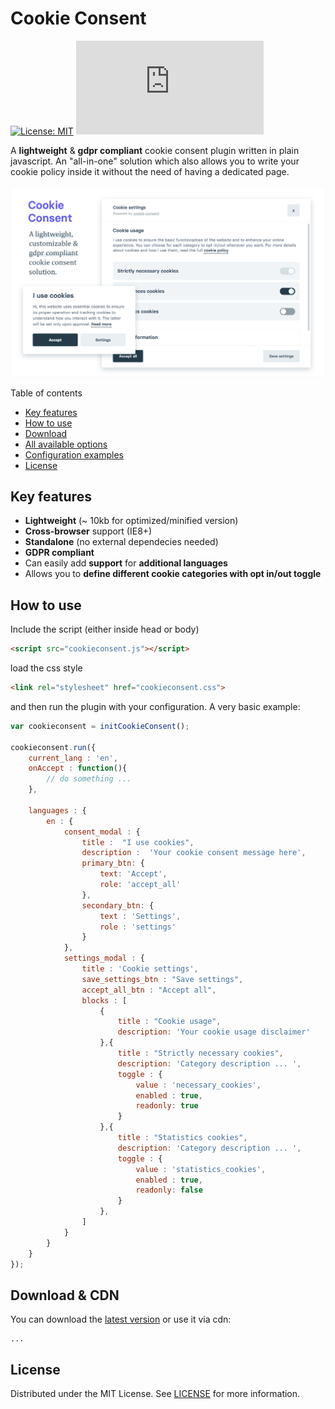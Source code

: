 # Cookie Consent
[![License: MIT](https://img.shields.io/badge/License-MIT-green.svg)](https://opensource.org/licenses/MIT)
![Size](https://img.shields.io/github/size/orestbida/cookieconsent/dist/cookieconsent.js)

A __lightweight__ & __gdpr compliant__ cookie consent plugin written in plain javascript. An "all-in-one" solution which also allows you to write your cookie policy inside it without the need of having a dedicated page. 

![Cookie Consent cover](demo/assets/cover.png)

Table of contents
- [Key features](#how-to-use)
- [How to use](#get-started)
- [Download](#download)
- [All available options](#options)
- [Configuration examples](#examples)
- [License](#license)

## Key features
- __Lightweight__ (~ 10kb for optimized/minified version)
- __Cross-browser__ support (IE8+)
- __Standalone__ (no external dependecies needed)
- __GDPR compliant__
- Can easily add __support__ for __additional languages__
- Allows you to __define different cookie categories with opt in/out toggle__

## How to use
Include the script (either inside head or body)
```html
<script src="cookieconsent.js"></script>
```

load the css style
```html
<link rel="stylesheet" href="cookieconsent.css">
```

and then run the plugin with your configuration. A very basic example:
```javascript
var cookieconsent = initCookieConsent();

cookieconsent.run({
    current_lang : 'en',
    onAccept : function(){
        // do something ...
    },

    languages : {
        en : {
            consent_modal : {
                title :  "I use cookies",
                description :  'Your cookie consent message here',
                primary_btn: {
                    text: 'Accept',
                    role: 'accept_all'
                },
                secondary_btn: {
                    text : 'Settings',
                    role : 'settings'
                }
            },
            settings_modal : {
                title : 'Cookie settings',
                save_settings_btn : "Save settings",
                accept_all_btn : "Accept all",
                blocks : [
                    {
                        title : "Cookie usage",
                        description: 'Your cookie usage disclaimer'
                    },{
                        title : "Strictly necessary cookies",
                        description: 'Category description ... ',
                        toggle : {
                            value : 'necessary_cookies',
                            enabled : true,
                            readonly: true
                        }
                    },{
                        title : "Statistics cookies",
                        description: 'Category description ... ',
                        toggle : {
                            value : 'statistics_cookies',
                            enabled : true,
                            readonly: false
                        }
                    },
                ]
            }
        }
    }
});
```

## Download & CDN
You can download the [latest version](https://github.com/orestbida/cookie-consent/releases/tag/v2.0) or use it via cdn:
```
...
```

## License
Distributed under the MIT License. See [LICENSE](#https://github.com/orestbida/cookieconsent/blob/master/LICENSE) for more information.